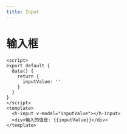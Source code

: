 ```yaml
---
title: Input
---
```


# 输入框

<script>
export default {
  data() {
    return {
      inputValue: ''
    }
  }
}
</script>
<template>
  <h-input v-model="inputValue"></h-input>
  <div>输入的值是: {{inputValue}}</div>
</template>

```vue
<script>
export default {
  data() {
    return {
      inputValue: ''
    }
  }
}
</script>
<template>
  <h-input v-model="inputValue"></h-input>
  <div>输入的值是: {{inputValue}}</div>
</template>
```
